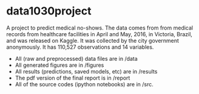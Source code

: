 # data1030project

A project to predict medical no-shows. The data comes from from medical records from healthcare facilities in April and May,  2016, in Victoria, Brazil, and was released on Kaggle. It was collected by the city government anonymously. It has 110,527 observations and 14 variables.

- All (raw and preprocessed) data files are in /data
- All generated figures are in /figures
- All results (predictions, saved models, etc) are in /results
- The pdf version of the final report is in /report
- All of the source codes (ipython notebooks) are in /src.
